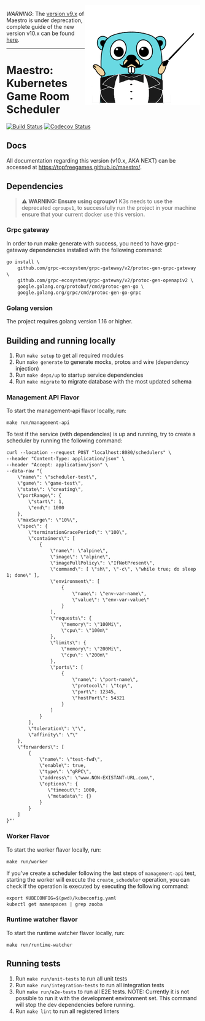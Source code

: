 <img align="right" width="300" height="260" src="docs/images/gopher-maestro.png">


*WARNING*: The [version v9.x](https://github.com/topfreegames/maestro/tree/v9) of Maestro is under deprecation, complete guide of the new version v10.x can be found [here](https://github.com/topfreegames/maestro/issues/283).

---
Maestro: Kubernetes Game Room Scheduler 
=======================================

[![Build Status](https://github.com/topfreegames/maestro/actions/workflows/test.yaml/badge.svg?branch=next)](https://github.com/topfreegames/maestro/actions/workflows/test.yaml)
[![Codecov Status](https://codecov.io/gh/topfreegames/maestro/branch/next/graph/badge.svg?token=KCN2SZDRJF)](https://codecov.io/gh/topfreegames/maestro)

## Docs
All documentation regarding this version (v10.x, AKA NEXT) can be accessed at https://topfreegames.github.io/maestro/.

## Dependencies

> **⚠ WARNING: Ensure using cgroupv1**
> K3s needs to use the deprecated `cgroupv1`, to successfully run the project in your machine ensure that your current docker use this version.

### Grpc gateway
In order to run make generate with success, you need to have grpc-gateway dependencies installed with the following command:
```shell
go install \
    github.com/grpc-ecosystem/grpc-gateway/v2/protoc-gen-grpc-gateway \
    github.com/grpc-ecosystem/grpc-gateway/v2/protoc-gen-openapiv2 \
    google.golang.org/protobuf/cmd/protoc-gen-go \
    google.golang.org/grpc/cmd/protoc-gen-go-grpc
```

### Golang version
The project requires golang version 1.16 or higher.

## Building and running locally
1. Run `make setup` to get all required modules
2. Run `make generate` to generate mocks, protos and wire (dependency injection)
3. Run `make deps/up` to startup service dependencies
4. Run `make migrate` to migrate database with the most updated schema

### Management API Flavor
To start the management-api flavor locally, run:
```
make run/management-api
```

To test if the service (with dependencies) is up and running, try to create a scheduler by running the following command:
```
curl --location --request POST "localhost:8080/schedulers" \
--header "Content-Type: application/json" \
--header "Accept: application/json" \
--data-raw "{
	\"name\": \"scheduler-test\",
	\"game\": \"game-test\",
	\"state\": \"creating\",
	\"portRange\": {
		\"start\": 1,
		\"end\": 1000
	},
	\"maxSurge\": \"10%\",
	\"spec\": {
		\"terminationGracePeriod\": \"100\",
		\"containers\": [
			{
				\"name\": \"alpine\",
				\"image\": \"alpine\",
				\"imagePullPolicy\": \"IfNotPresent\",
				\"command\": [ \"sh\", \"-c\", \"while true; do sleep 1; done\" ],
				\"environment\": [
					{
						\"name\": \"env-var-name\",
						\"value\": \"env-var-value\"
					}
				],
				\"requests\": {
					\"memory\": \"100Mi\",
					\"cpu\": \"100m\"
				},
				\"limits\": {
					\"memory\": \"200Mi\",
					\"cpu\": \"200m\"
				},
				\"ports\": [
					{
						\"name\": \"port-name\",
						\"protocol\": \"tcp\",
						\"port\": 12345,
						\"hostPort\": 54321
					}
				]
			}
		],
		\"toleration\": \"\",
		\"affinity\": \"\"
	},
	\"forwarders\": [
		{
            \"name\": \"test-fwd\",
            \"enable\": true,
            \"type\": \"gRPC\",
            \"address\": \"www.NON-EXISTANT-URL.com\",
            \"options\": {
               \"timeout\": 1000,
               \"metadata\": {}
            }
		}
    ]
}"'
```

### Worker Flavor
To start the worker flavor locally, run:
```
make run/worker
```

If you've create a scheduler following the last steps of `management-api` test, starting the worker will execute the `create_scheduler` operation, you can check if the operation is executed by executing the following command:
```
export KUBECONFIG=$(pwd)/kubeconfig.yaml
kubectl get namespaces | grep zooba
```

### Runtime watcher flavor
To start the runtime watcher flavor locally, run:
```
make run/runtime-watcher
```

## Running tests

1. Run `make run/unit-tests` to run all unit tests
2. Run `make run/integration-tests` to run all integration tests
3. Run `make run/e2e-tests` to run all E2E tests. NOTE: Currently it is not
   possible to run it with the development environment set. This command will
   stop the dev dependencies before running.
4. Run `make lint` to run all registered linters
